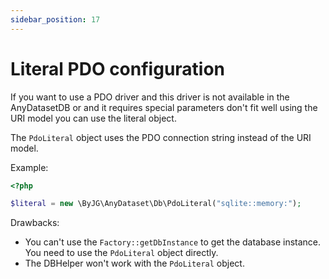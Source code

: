 ```yaml
---
sidebar_position: 17
---
```


# Literal PDO configuration

If you want to use a PDO driver and this driver is not available in the AnyDatasetDB or and it requires special
parameters don't fit well
using the URI model you can use the literal object.

The `PdoLiteral` object uses the PDO connection string instead of the URI model.

Example:

```php
<?php

$literal = new \ByJG\AnyDataset\Db\PdoLiteral("sqlite::memory:");
```

Drawbacks:

* You can't use the `Factory::getDbInstance` to get the database instance. You need to use the `PdoLiteral` object
  directly.
* The DBHelper won't work with the `PdoLiteral` object.



